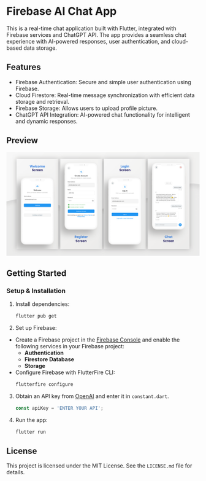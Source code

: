 # Firebase AI Chat App

This is a real-time chat application built with Flutter, integrated with Firebase services and ChatGPT API. The app provides a seamless chat experience with AI-powered responses, user authentication, and cloud-based data storage.

## Features

- Firebase Authentication: Secure and simple user authentication using Firebase.
- Cloud Firestore: Real-time message synchronization with efficient data storage and retrieval.
- Firebase Storage: Allows users to upload profile picture.
- ChatGPT API Integration: AI-powered chat functionality for intelligent and dynamic responses.

## Preview

![](/preview/screenshots.png)

## Getting Started

### Setup & Installation

1. Install dependencies:  
   ```sh
   flutter pub get
   ```
2. Set up Firebase:  
- Create a Firebase project in the [Firebase Console](https://console.firebase.google.com/) and enable the following services in your Firebase project:  
   - **Authentication**  
   - **Firestore Database**  
   - **Storage**
- Configure Firebase with FlutterFire CLI:  
   ```sh
   flutterfire configure
   ```
3. Obtain an API key from [OpenAI](https://openai.com/api/) and enter it in `constant.dart`.
   ```js
   const apiKey = 'ENTER YOUR API';
   ```
4. Run the app:  
   ```sh
   flutter run
    ```

## License

This project is licensed under the MIT License. See the `LICENSE.md` file for details.
